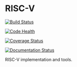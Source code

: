 # RISC-V

[![Build Status](https://travis-ci.org/meetshah1995/riscv.svg?branch=master)](https://travis-ci.org/meetshah1995/riscv)

[![Code Health](https://landscape.io/github/meetshah1995/riscv/master/landscape.svg?style=flat)](https://landscape.io/github/meetshah1995/riscv/master)

[![Coverage Status](https://coveralls.io/repos/github/meetshah1995/riscv/badge.svg?branch=master)](https://coveralls.io/github/meetshah1995/riscv?branch=master)

[![Documentation Status](https://readthedocs.org/projects/riscv/badge/?version=latest)](http://riscv.readthedocs.io/en/latest/?badge=latest)

RISC-V implementation and tools.


